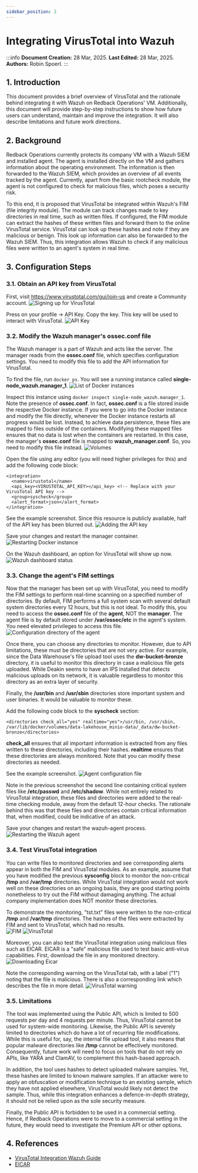 ```yaml
---
sidebar_position: 2
---
```


# Integrating VirusTotal into Wazuh

:::info
**Document Creation:** 28 Mar, 2025. **Last Edited:** 28 Mar, 2025. **Authors:** Robin Spoerl.
:::

## 1. Introduction 
This document provides a brief overview of VirusTotal and the rationale behind integrating it with Wazuh on Redback Operations' VM. Additionally, this document will provide step-by-step instructions to show how future users can understand, maintain and improve the integration. It will also describe limitations and future work directions. 

## 2. Background

Redback Operations currently protects its company VM with a Wazuh SIEM and installed agent. The agent is installed directly on the VM and gathers information about the operating environment. The information is then forwarded to the Wazuh SIEM, which provides an overview of all events tracked by the agent. Currently, apart from the basic rootcheck module, the agent is not configured to check for malicious files, which poses a security risk. 

To this end, it is proposed that VirusTotal be integrated within Wazuh's FIM (file integrity module). The module can track changes made to key directories in real time, such as written files. If configured, the FIM module can extract the hashes of these written files and forward them to the online VirusTotal service. VirusTotal can look up these hashes and note if they are malicious or benign. This look up information can also be forwarded to the Wazuh SIEM. Thus, this integration allows Wazuh to check if any malicious files were written to an agent's system in real time.

## 3. Configuration Steps

### 3.1. Obtain an API key from VirusTotal

First, visit https://www.virustotal.com/gui/join-us and create a Community account.
![Signing up for VirusTotal](./img-virustotal/signup.png)

Press on your profile -> API Key. Copy the key. This key will be used to interact with VirusTotal. 
![API Key](./img-virustotal/api.png)

### 3.2. Modify the Wazuh manager's ossec.conf file

The Wazuh manager is a part of Wazuh and acts like the server. The manager reads from the **ossec.conf** file, which specifies configuration settings. You need to modify this file to add the API information for VirusTotal. 

To find the file, run `docker ps`. You will see a running instance called **single-node_wazuh.manager_1**. 
![List of Docker instances](./img-virustotal/docker_running.png)

Inspect this instance using `docker inspect single-node_wazuh.manager_1`. Note the presence of **ossec.conf**. In fact, **ossec.conf** is a file stored inside the respective Docker instance. If you were to go into the Docker instance and modify the file directly, whenever the Docker instance restarts all progress would be lost. Instead, to achieve data persistence, these files are mapped to files outside of the containers. Modifying these mapped files ensures that no data is lost when the containers are restarted. In this case, the manager's **ossec.conf** file is mapped to **wazuh_manager.conf**. So, you need to modify this file instead.
![Volumes](./img-virustotal/inspect_process.png)

Open the file using any editor (you will need higher privileges for this) and add the following code block:
```
<integration>
  <name>virustotal</name>
  <api_key><VIRUSTOTAL_API_KEY></api_key> <!-- Replace with your VirusTotal API key -->
  <group>syscheck</group>
  <alert_format>json</alert_format>
</integration>
```
See the example screenshot. Since this resource is publicly available, half of the API key has been blurred out. 
![Adding the API key](./img-virustotal/adding_api.png)

Save your changes and restart the manager container. 
![Restarting Docker instance](./img-virustotal/restart_manager.png)

On the Wazuh dashboard, an option for VirusTotal will show up now. 
![Wazuh dashboard status](./img-virustotal/dashboard_status.png)

### 3.3. Change the agent's FIM settings

Now that the manager has been set up with VirusTotal, you need to modify the FIM settings to perform real-time scanning on a specified number of directories. By default, FIM performs a full system scan with several default system directories every 12 hours, but this is not ideal. To modify this, you need to access the **ossec.conf** file of the **agent**, NOT the **manager**. The agent file is by default stored under **/var/ossec/etc** in the agent's system. You need elevated privileges to access this file.
![Configuration directory of the agent](./img-virustotal/agent_etc_directory.png)

Once there, you can choose any directories to monitor. However, due to API limitations, these must be directories that are not very active. For example, since the Data Warehouse's file upload tool uses the **dw-bucket-bronze** directory, it is useful to monitor this directory in case a malicious file gets uploaded. While Deakin seems to have an IPS installed that detects malicious uploads on its network, it is valuable regardless to monitor this directory as an extra layer of security. 

Finally, the  **/usr/bin** and **/usr/sbin** directories store important system and user binaries. It would be valuable to monitor these.  

Add the following code block to the **syscheck** section:
```
<directories check_all="yes" realtime="yes">/usr/bin, /usr/sbin, /var/lib/docker/volumes/data-lakehouse_minio-data/_data/dw-bucket-bronze</directories>
```
**check_all** ensures that all important information is extracted from any files written to these directories, including their hashes. **realtime** ensures that these directories are always monitored. Note that you can modify these directories as needed.

See the example screenshot.
![Agent configuration file](./img-virustotal/agent_config.png)

Note in the previous screenshot the second line containing critical system files like **/etc/passwd** and **/etc/shadow**. While not entirely related to VirusTotal integration, these files and directories were added to the real-time checking module, away from the default 12-hour checks. The rationale behind this was that these files and directories contain critical information that, when modified, could be indicative of an attack.

Save your changes and restart the wazuh-agent process.
![Restarting the Wazuh agent](./img-virustotal/restarting_agent.png)

### 3.4. Test VirusTotal integration

You can write files to monitored directories and see corresponding alerts appear in both the FIM and VirusTotal modules. As an example, assume that you have modified the previous **sysconfig** block to monitor the non-critical **/tmp** and **/var/tmp** directories. While VirusTotal integration would not work well on these directories on an ongoing basis, they are good starting points nonetheless to try out the FIM without damaging anything. The actual company implementation does NOT monitor these directories.

To demonstrate the monitoring, "tst.txt" files were written to the non-critical **/tmp** and **/var/tmp** directories. The hashes of the files were extracted by FIM and sent to VirusTotal, which had no results.  
![FIM](./img-virustotal/FIM.png)
![VirusTotal](./img-virustotal/virustotal_dashboard.png)

Moreover, you can also test the VirusTotal integration using malicious files such as EICAR. EICAR is a "safe" malicious file used to test basic anti-virus capabilities. First, download the file in any monitored directory.
![Downloading Eicar](./img-virustotal/download_eicar.png)

Note the corresponding warning on the VirusTotal tab, with a label ("1") noting that the file is malicious. There is also a corresponding link which describes the file in more detail.
![VirusTotal warning](./img-virustotal/eicar_virustotal_warning.png)

### 3.5. Limitations

The tool was implemented using the Public API, which is limited to 500 requests per day and 4 requests per minute. Thus, VirusTotal cannot be used for system-wide monitoring. Likewise, the Public API is severely limited to directories which do have a lot of recurring file modifications. While this is useful for, say, the internal file upload tool, it also means that popular malware directories like **/tmp** cannot be effectively monitored. Consequently, future work will need to focus on tools that do not rely on APIs, like YARA and ClamAV, to complement this hash-based approach. 

In addition, the tool uses hashes to detect uploaded malware samples. Yet, these hashes are limited to known malware samples. If an attacker were to apply an obfuscation or modification technique to an existing sample, which they have not applied elsewhere, VirusTotal would likely not detect the sample. Thus, while this integration enhances a defence-in-depth strategy, it should not be relied upon as the sole security measure. 

Finally, the Public API is forbidden to be used in a commercial setting. Hence, if Redback Operations were to move to a commercial setting in the future, they would need to investigate the Premium API or other options. 

## 4. References
- [VirusTotal Integration Wazuh Guide](https://documentation.wazuh.com/current/user-manual/capabilities/malware-detection/virus-total-integration.html)
- [EICAR](https://www.eicar.org/download-anti-malware-testfile/)
